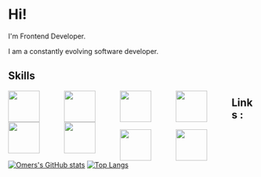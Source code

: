 # Hi!

I'm Frontend Developer.

I am a constantly evolving software developer.

## Skills
<div>
  <img style="height:64px;float:left;padding-right:50px;" 
src="https://upload.wikimedia.org/wikipedia/commons/thumb/4/47/React.svg/250px-React.svg.png"/>
    <img style="height:64px;float:left;padding-right:50px;" 
src="https://upload.wikimedia.org/wikipedia/commons/thumb/6/61/HTML5_logo_and_wordmark.svg/1024px-HTML5_logo_and_wordmark.svg.png"/> 
  <img style="height:64px;float:left;padding-right:50px;" 
src="https://upload.wikimedia.org/wikipedia/commons/thumb/d/d5/CSS3_logo_and_wordmark.svg/1200px-CSS3_logo_and_wordmark.svg.png"/>  
    <img style="height:64px;float:left;padding-right:50px;" 
src="https://upload.wikimedia.org/wikipedia/commons/thumb/9/96/Sass_Logo_Color.svg/125px-Sass_Logo_Color.svg.png"/>  
  <img style="height:64px;float:left;padding-right:50px;" 
src="https://upload.wikimedia.org/wikipedia/commons/thumb/9/99/Unofficial_JavaScript_logo_2.svg/70px-Unofficial_JavaScript_logo_2.svg.png"/>
    <img style="height:64px;float:left;padding-right:50px;" 
src="https://upload.wikimedia.org/wikipedia/commons/thumb/d/d9/Node.js_logo.svg/105px-Node.js_logo.svg.png"/>
</div>


## Links :
  
[<img style="height:64px;float:left;padding-right:50px;" 
src='https://cdn.freelogovectors.net/wp-content/uploads/2020/01/linkedin-logo.png'>](https://www.linkedin.com/in/omerkorr/)
[<img style="height:64px;float:left;padding-right:50px;" 
src='https://1.bp.blogspot.com/-ULT9oDhqr24/XJYCrttOEpI/AAAAAAAAJYE/inXHXlzblBI3SbcGpiUj4TMNj-E8uPlaQCK4BGAYYCw/s1600/logo%2Bhackerrank%2Bicon.png'>](https://www.hackerrank.com/omerkorr)

[![Omers's GitHub stats](https://github-readme-stats.vercel.app/api?username=omerKor&theme=default)](https://github.com/anuraghazra/github-readme-stats)
[![Top Langs](https://github-readme-stats.vercel.app/api/top-langs/?username=omerKor&layout=compact)](https://github.com/anuraghazra/github-readme-stats)

